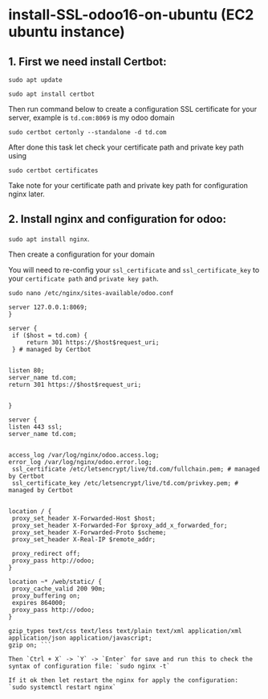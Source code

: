 # install-SSL-odoo16-on-ubuntu (EC2 ubuntu instance)

## 1. First we need install Certbot:
  `sudo apt update`
  
  `sudo apt install certbot`
  
  Then run command below to create a configuration SSL certificate for your server, example is `td.com:8069` is my odoo domain 

  `sudo certbot certonly --standalone -d td.com`

  After done this task let check your certificate path and private key path using
  
  `sudo certbot certificates`
  
  Take note for your certificate path and private key path for configuration nginx later.
  
## 2. Install nginx and configuration for odoo:
   `sudo apt install nginx`.
   
   Then create a configuration for your domain
   
   You will need to re-config your `ssl_certificate` and `ssl_certificate_key` to your `certificate path` and `private key path`.

   `sudo nano /etc/nginx/sites-available/odoo.conf`
   

   ```upstream odoo {
server 127.0.0.1:8069;
}

server {
    if ($host = td.com) {
        return 301 https://$host$request_uri;
    } # managed by Certbot


listen 80;
server_name td.com;
return 301 https://$host$request_uri;


}

server {
listen 443 ssl;
server_name td.com;


access_log /var/log/nginx/odoo.access.log;
error_log /var/log/nginx/odoo.error.log;
    ssl_certificate /etc/letsencrypt/live/td.com/fullchain.pem; # managed by Certbot
    ssl_certificate_key /etc/letsencrypt/live/td.com/privkey.pem; # managed by Certbot


location / {
    proxy_set_header X-Forwarded-Host $host;
    proxy_set_header X-Forwarded-For $proxy_add_x_forwarded_for;
    proxy_set_header X-Forwarded-Proto $scheme;
    proxy_set_header X-Real-IP $remote_addr;

    proxy_redirect off;
    proxy_pass http://odoo;
}

location ~* /web/static/ {
    proxy_cache_valid 200 90m;
    proxy_buffering on;
    expires 864000;
    proxy_pass http://odoo;
}

gzip_types text/css text/less text/plain text/xml application/xml application/json application/javascript;
gzip on; ```

Then `Ctrl + X` -> `Y` -> `Enter` for save and run this to check the syntax of configuration file: `sudo nginx -t`

If it ok then let restart the nginx for apply the configuration:
`sudo systemctl restart nginx`

